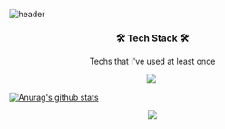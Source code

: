 ![header](https://capsule-render.vercel.app/api?type=rounded&color=auto&height=150&section=header&text=SangWook&fontSize=70&animation=fadeIn)

<h3 align="center">🛠 Tech Stack 🛠</h3>

<p align="center"> Techs that I've used at least once </p>
<p align="center">
  <img src="https://img.shields.io/badge/C++-00599C?style=flat-square&logo=C%2B%2B&logoColor=white"/></a>&nbsp 
</p>

[![Anurag's github stats](https://github-readme-stats.vercel.app/api?username=9967han)](https://github.com/anuraghazra/github-readme-stats)

<p align="center">
<a href="https://hits.seeyoufarm.com"><img src="https://hits.seeyoufarm.com/api/count/incr/badge.svg?url=https%3A%2F%2Fgithub.com%2F9967han&count_bg=%2344B23C&title_bg=%23393737&icon=github.svg&icon_color=%2344B23C&title=hits&edge_flat=false"/></a>
</p>
